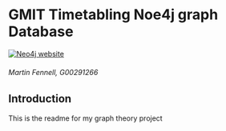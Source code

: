 # GMIT Timetabling Noe4j graph Database

[![Neo4j website](https://upload.wikimedia.org/wikipedia/commons/f/fd/Neo4j-2015-logo.png)](https://neo4j.com/)
###### Martin Fennell, G00291266

## Introduction
This is the readme for my graph theory project
